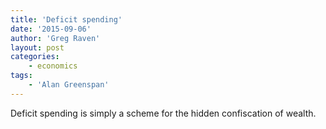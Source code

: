 ```yaml
---
title: 'Deficit spending'
date: '2015-09-06'
author: 'Greg Raven'
layout: post
categories:
    - economics
tags:
    - 'Alan Greenspan'
---
```


Deficit spending is simply a scheme for the hidden confiscation of wealth.
